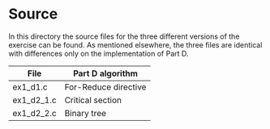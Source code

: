 # Source
In this directory the source files for the three different versions of the exercise can be found. As mentioned elsewhere, the three files are identical with differences only on the implementation of Part D.

| File | Part D algorithm |
| --- | --- |
| ex1_d1.c | For-Reduce directive |
| ex1_d2_1.c | Critical section |
| ex1_d2_2.c | Binary tree |

